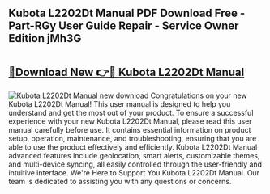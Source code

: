 ## Kubota L2202Dt Manual PDF Download Free - Part-RGy User Guide Repair - Service Owner Edition jMh3G

# <h2><a href="http://bc87117.oget.top/?id=Kubota+L2202Dt+Manual">🔗Download New 👉🔴 Kubota L2202Dt Manual</a></h2>

[![Kubota L2202Dt Manual new download](https://i.imgur.com/5g1atiW.png)](http://bc87117.oget.top/?id=Kubota+L2202Dt+Manual)
Congratulations on your new Kubota L2202Dt Manual! This user manual is designed to help you understand and get the most out of your product. To ensure a successful experience with your new Kubota L2202Dt Manual, please read this user manual carefully before use. It contains essential information on product setup, operation, maintenance, and troubleshooting, ensuring that you are able to use the product effectively and efficiently. Kubota L2202Dt Manual advanced features include geolocation, smart alerts, customizable themes, and multi-device syncing, all easily controlled through the user-friendly and intuitive interface. We're Here to Support You Kubota L2202Dt Manual. Our team is dedicated to assisting you with any questions or concerns.
